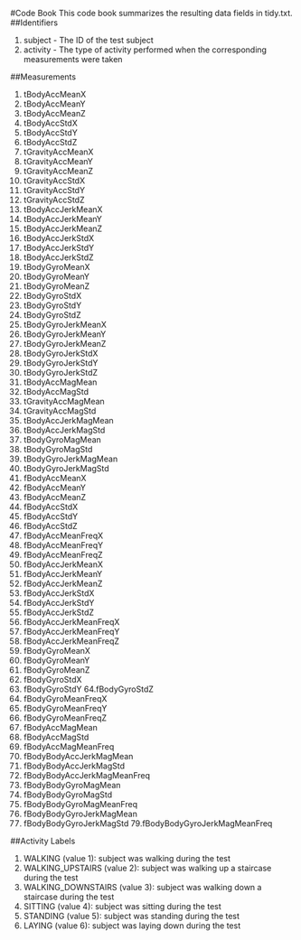 #Code Book
This code book summarizes the resulting data fields in tidy.txt.
##Identifiers
1. subject - The ID of the test subject
2. activity - The type of activity performed when the corresponding measurements were taken

##Measurements
  1. tBodyAccMeanX
  2. tBodyAccMeanY
  3. tBodyAccMeanZ
  4. tBodyAccStdX
  5. tBodyAccStdY
  6. tBodyAccStdZ
  7. tGravityAccMeanX
  8. tGravityAccMeanY
  9. tGravityAccMeanZ
  10. tGravityAccStdX
  11. tGravityAccStdY
  12. tGravityAccStdZ
  13. tBodyAccJerkMeanX
  14. tBodyAccJerkMeanY
  15. tBodyAccJerkMeanZ
  16. tBodyAccJerkStdX
  17. tBodyAccJerkStdY
  18. tBodyAccJerkStdZ
  19. tBodyGyroMeanX
  20. tBodyGyroMeanY
  21. tBodyGyroMeanZ
  22. tBodyGyroStdX
  23. tBodyGyroStdY
  24. tBodyGyroStdZ
  25. tBodyGyroJerkMeanX
  26. tBodyGyroJerkMeanY
  27. tBodyGyroJerkMeanZ
  28. tBodyGyroJerkStdX
  29. tBodyGyroJerkStdY
  30. tBodyGyroJerkStdZ
  31. tBodyAccMagMean
  32. tBodyAccMagStd
  33. tGravityAccMagMean
  34. tGravityAccMagStd
  35. tBodyAccJerkMagMean
  36. tBodyAccJerkMagStd
  37. tBodyGyroMagMean
  38. tBodyGyroMagStd
  39. tBodyGyroJerkMagMean
  40. tBodyGyroJerkMagStd
  41. fBodyAccMeanX
  42. fBodyAccMeanY
  43. fBodyAccMeanZ
  44. fBodyAccStdX
  45. fBodyAccStdY
  46. fBodyAccStdZ
  47. fBodyAccMeanFreqX
  48. fBodyAccMeanFreqY
  49. fBodyAccMeanFreqZ
  50. fBodyAccJerkMeanX
  51. fBodyAccJerkMeanY
  52. fBodyAccJerkMeanZ
  53. fBodyAccJerkStdX
  54. fBodyAccJerkStdY
  55. fBodyAccJerkStdZ
  56. fBodyAccJerkMeanFreqX
  57. fBodyAccJerkMeanFreqY
  58. fBodyAccJerkMeanFreqZ
  59. fBodyGyroMeanX
  60. fBodyGyroMeanY
  61. fBodyGyroMeanZ
  62. fBodyGyroStdX
  63. fBodyGyroStdY
  64.fBodyGyroStdZ
  65. fBodyGyroMeanFreqX
  66. fBodyGyroMeanFreqY
  67. fBodyGyroMeanFreqZ
  68. fBodyAccMagMean
  69. fBodyAccMagStd
  70. fBodyAccMagMeanFreq
  71. fBodyBodyAccJerkMagMean
  72. fBodyBodyAccJerkMagStd
  73. fBodyBodyAccJerkMagMeanFreq
  74. fBodyBodyGyroMagMean
  75. fBodyBodyGyroMagStd
  76. fBodyBodyGyroMagMeanFreq
  77. fBodyBodyGyroJerkMagMean
  78. fBodyBodyGyroJerkMagStd
  79.fBodyBodyGyroJerkMagMeanFreq
  
##Activity Labels
  1. WALKING (value 1): subject was walking during the test
  2. WALKING_UPSTAIRS (value 2): subject was walking up a staircase during the test
  3. WALKING_DOWNSTAIRS (value 3): subject was walking down a staircase during the test
  4. SITTING (value 4): subject was sitting during the test
  5. STANDING (value 5): subject was standing during the test
  6. LAYING (value 6): subject was laying down during the test
